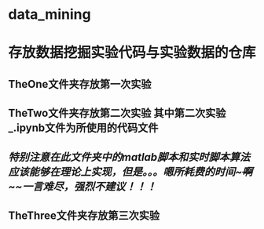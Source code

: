 # data_mining
# 存放数据挖掘实验代码与实验数据的仓库
## TheOne文件夹存放第一次实验
## TheTwo文件夹存放第二次实验 其中第二次实验_.ipynb文件为所使用的代码文件  
## *特别注意在此文件夹中的matlab脚本和实时脚本算法应该能够在理论上实现，但是。。。嗯所耗费的时间~~~啊~~~~一言难尽，强烈不建议！！！*
## TheThree文件夹存放第三次实验
